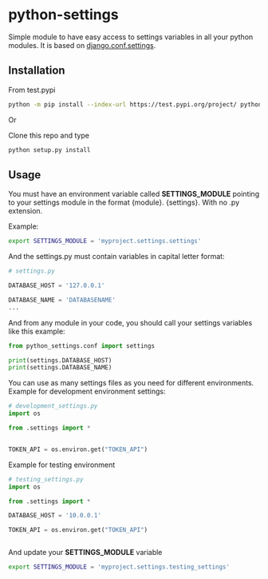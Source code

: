 # python-settings
Simple module to have easy access to settings variables in all your python modules. It is based on 
 [django.conf.settings](https://github.com/django/django/blob/stable/1.11.x/django/conf/__init__.py#L58').
 
 ## Installation
 From test.pypi
 ```bash
 python -m pip install --index-url https://test.pypi.org/project/ python_settings==0.1.2
```

Or

Clone this repo and type
```bash
python setup.py install
```

 ## Usage
 You must have an environment variable called **SETTINGS_MODULE** pointing to your settings module in the format {module}.
 {settings}. With no .py extension. 
 
 Example:
 ```bash
export SETTINGS_MODULE = 'myproject.settings.settings'
```

And the settings.py must contain variables in capital letter format:
```python
# settings.py

DATABASE_HOST = '127.0.0.1'

DATABASE_NAME = 'DATABASENAME'
...
```

 
 And from any module in your code, you should call your settings variables like this example:
 ```python
from python_settings.conf import settings 

print(settings.DATABASE_HOST)
print(settings.DATABASE_NAME)
``` 


You can use as many settings files as you need for different environments.
Example for development environment settings:
```python
# development_settings.py
import os

from .settings import *


TOKEN_API = os.environ.get("TOKEN_API")


```
 
 Example for testing environment
 ```python
# testing_settings.py
import os

from .settings import *

DATABASE_HOST = '10.0.0.1'

TOKEN_API = os.environ.get("TOKEN_API")



```

And update your **SETTINGS_MODULE** variable 
 ```bash
export SETTINGS_MODULE = 'myproject.settings.testing_settings'
```